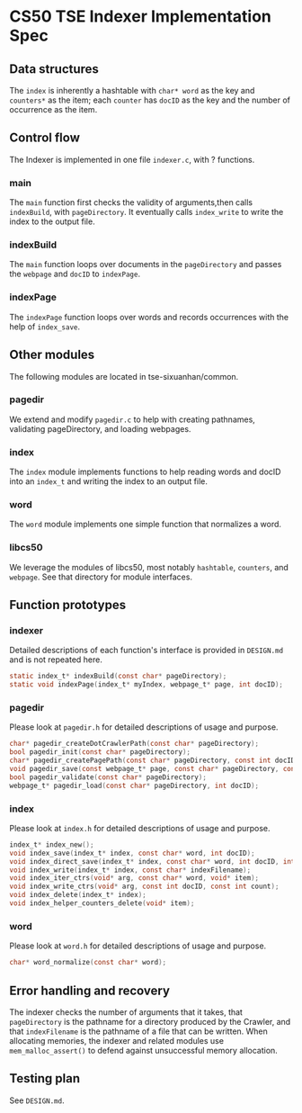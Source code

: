# CS50 TSE Indexer Implementation Spec
## Data structures
The `index` is inherently a hashtable with `char* word` as the key and `counters*` as the item; each `counter` has `docID` as the key and the number of occurrence as the item.

## Control flow
The Indexer is implemented in one file `indexer.c`, with ? functions.

### main
The `main` function first checks the validity of arguments,then calls `indexBuild`, with `pageDirectory`. It eventually calls `index_write` to write the index to the output file.

### indexBuild
The `main` function loops over documents in the `pageDirectory` and passes the `webpage` and `docID` to `indexPage`.

### indexPage
The `indexPage` function loops over words and records occurrences with the help of `index_save`.


## Other modules
The following modules are located in tse-sixuanhan/common.
### pagedir
We extend and modify `pagedir.c` to help with creating pathnames, validating pageDirectory, and loading webpages.

### index
The `index` module implements functions to help reading words and docID into an `index_t` and writing the index to an output file.

### word
The `word` module implements one simple function that normalizes a word.

### libcs50
We leverage the modules of libcs50, most notably `hashtable`, `counters`, and `webpage`. See that directory for module interfaces.

## Function prototypes
### indexer
Detailed descriptions of each function's interface is provided in `DESIGN.md` and is not repeated here.
``` C
static index_t* indexBuild(const char* pageDirectory);
static void indexPage(index_t* myIndex, webpage_t* page, int docID);
```

### pagedir
Please look at `pagedir.h` for detailed descriptions of usage and purpose.
``` C
char* pagedir_createDotCrawlerPath(const char* pageDirectory);
bool pagedir_init(const char* pageDirectory);
char* pagedir_createPagePath(const char* pageDirectory, const int docID);
void pagedir_save(const webpage_t* page, const char* pageDirectory, const int docID);
bool pagedir_validate(const char* pageDirectory);
webpage_t* pagedir_load(const char* pageDirectory, int docID);
```

### index
Please look at `index.h` for detailed descriptions of usage and purpose.
``` C
index_t* index_new();
void index_save(index_t* index, const char* word, int docID);
void index_direct_save(index_t* index, const char* word, int docID, int count);
void index_write(index_t* index, const char* indexFilename);
void index_iter_ctrs(void* arg, const char* word, void* item);
void index_write_ctrs(void* arg, const int docID, const int count);
void index_delete(index_t* index);
void index_helper_counters_delete(void* item);
```

### word
Please look at `word.h` for detailed descriptions of usage and purpose.
``` C
char* word_normalize(const char* word);
```


## Error handling and recovery
The indexer checks the number of arguments that it takes, that `pageDirectory` is the pathname for a directory produced by the Crawler, and that `indexFilename` is the pathname of a file that can be written.
When allocating memories, the indexer and related modules use `mem_malloc_assert()` to defend against unsuccessful memory allocation.

## Testing plan
See `DESIGN.md`.